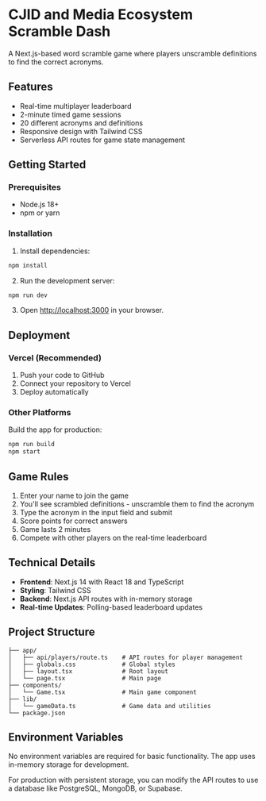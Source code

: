 # CJID and Media Ecosystem Scramble Dash

A Next.js-based word scramble game where players unscramble definitions to find the correct acronyms.

## Features

- Real-time multiplayer leaderboard
- 2-minute timed game sessions
- 20 different acronyms and definitions
- Responsive design with Tailwind CSS
- Serverless API routes for game state management

## Getting Started

### Prerequisites

- Node.js 18+
- npm or yarn

### Installation

1. Install dependencies:
```bash
npm install
```

2. Run the development server:
```bash
npm run dev
```

3. Open [http://localhost:3000](http://localhost:3000) in your browser.

## Deployment

### Vercel (Recommended)

1. Push your code to GitHub
2. Connect your repository to Vercel
3. Deploy automatically

### Other Platforms

Build the app for production:
```bash
npm run build
npm start
```

## Game Rules

1. Enter your name to join the game
2. You'll see scrambled definitions - unscramble them to find the acronym
3. Type the acronym in the input field and submit
4. Score points for correct answers
5. Game lasts 2 minutes
6. Compete with other players on the real-time leaderboard

## Technical Details

- **Frontend**: Next.js 14 with React 18 and TypeScript
- **Styling**: Tailwind CSS
- **Backend**: Next.js API routes with in-memory storage
- **Real-time Updates**: Polling-based leaderboard updates

## Project Structure

```
├── app/
│   ├── api/players/route.ts    # API routes for player management
│   ├── globals.css             # Global styles
│   ├── layout.tsx              # Root layout
│   └── page.tsx                # Main page
├── components/
│   └── Game.tsx                # Main game component
├── lib/
│   └── gameData.ts             # Game data and utilities
└── package.json
```

## Environment Variables

No environment variables are required for basic functionality. The app uses in-memory storage for development.

For production with persistent storage, you can modify the API routes to use a database like PostgreSQL, MongoDB, or Supabase.